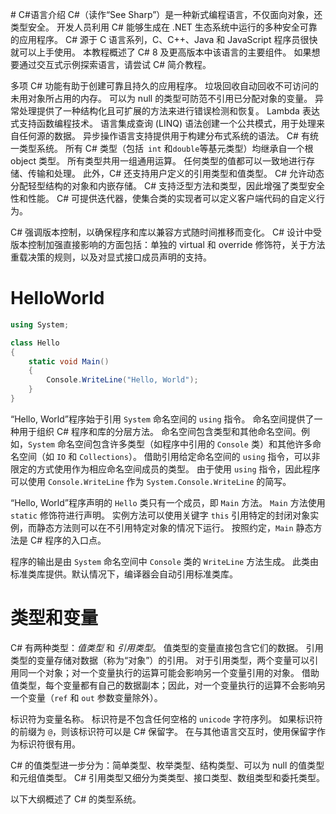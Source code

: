 ﻿﻿# C#语言介绍 
C#（读作“See Sharp”）是一种新式编程语言，不仅面向对象，还类型安全。 开发人员利用 C# 能够生成在 .NET 生态系统中运行的多种安全可靠的应用程序。 C# 源于 C 语言系列，C、C++、Java 和 JavaScript 程序员很快就可以上手使用。 本教程概述了 C# 8 及更高版本中该语言的主要组件。 如果想要通过交互式示例探索语言，请尝试 C# 简介教程。

多项 C# 功能有助于创建可靠且持久的应用程序。 垃圾回收自动回收不可访问的未用对象所占用的内存。 可以为 null 的类型可防范不引用已分配对象的变量。 异常处理提供了一种结构化且可扩展的方法来进行错误检测和恢复。 Lambda 表达式支持函数编程技术。 语言集成查询 (LINQ) 语法创建一个公共模式，用于处理来自任何源的数据。 异步操作语言支持提供用于构建分布式系统的语法。 C# 有统一类型系统。 所有 C# 类型（包括``` int``` 和``` double ```等基元类型）均继承自一个根 object 类型。 所有类型共用一组通用运算。 任何类型的值都可以一致地进行存储、传输和处理。 此外，C# 还支持用户定义的引用类型和值类型。 C# 允许动态分配轻型结构的对象和内嵌存储。 C# 支持泛型方法和类型，因此增强了类型安全性和性能。 C# 可提供迭代器，使集合类的实现者可以定义客户端代码的自定义行为。

C# 强调版本控制，以确保程序和库以兼容方式随时间推移而变化。 C# 设计中受版本控制加强直接影响的方面包括：单独的 virtual 和 override 修饰符，关于方法重载决策的规则，以及对显式接口成员声明的支持。

# HelloWorld

```C#
using System;

class Hello
{
    static void Main()
    {
        Console.WriteLine("Hello, World");
    }
}
```

“Hello, World”程序始于引用 `System` 命名空间的 `using` 指令。 命名空间提供了一种用于组织 C# 程序和库的分层方法。 命名空间包含类型和其他命名空间。例如，`System` 命名空间包含许多类型（如程序中引用的 `Console` 类）和其他许多命名空间（如 `IO` 和 `Collections`）。 借助引用给定命名空间的 `using` 指令，可以非限定的方式使用作为相应命名空间成员的类型。 由于使用 `using` 指令，因此程序可以使用 `Console.WriteLine` 作为 `System.Console.WriteLine` 的简写。

“Hello, World”程序声明的 `Hello` 类只有一个成员，即 `Main` 方法。 `Main` 方法使用 `static` 修饰符进行声明。 实例方法可以使用关键字 `this` 引用特定的封闭对象实例，而静态方法则可以在不引用特定对象的情况下运行。 按照约定，`Main` 静态方法是 C# 程序的入口点。

程序的输出是由 `System` 命名空间中 `Console` 类的 `WriteLine` 方法生成。 此类由标准类库提供。默认情况下，编译器会自动引用标准类库。



# 类型和变量

C# 有两种类型：*值类型* 和 *引用类型*。 值类型的变量直接包含它们的数据。 引用类型的变量存储对数据（称为“对象”）的引用。 对于引用类型，两个变量可以引用同一个对象；对一个变量执行的运算可能会影响另一个变量引用的对象。 借助值类型，每个变量都有自己的数据副本；因此，对一个变量执行的运算不会影响另一个变量（`ref` 和 `out` 参数变量除外）。

标识符为变量名称。 标识符是不包含任何空格的 `unicode` 字符序列。 如果标识符的前缀为 `@`，则该标识符可以是 C# 保留字。 在与其他语言交互时，使用保留字作为标识符很有用。

C# 的值类型进一步分为：简单类型、枚举类型、结构类型、可以为 null 的值类型和元组值类型。 C# 引用类型又细分为类类型、接口类型、数组类型和委托类型。

以下大纲概述了 C# 的类型系统。
